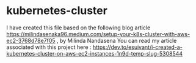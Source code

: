 # kubernetes-cluster


I have created this file based on the following blog article https://milindasenaka96.medium.com/setup-your-k8s-cluster-with-aws-ec2-3768d78e7f05 , by Milinda Nandasena
You can read my article associated with this project here : https://dev.to/esuivant/i-created-a-kubernetes-cluster-on-aws-ec2-instances-1n9d-temp-slug-5308544
